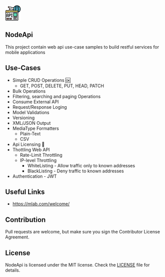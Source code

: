 <img src="https://raw.githubusercontent.com/yemrekeskin/NodeApi/master/icon.png" width="50" height="50"> 

## NodeApi
This project contain web api use-case samples to build restful services for mobile applications

## Use-Cases
 - Simple CRUD Operations 🆗
    - GET, POST, DELETE, PUT, HEAD, PATCH
 - Bulk Operations
 - Filtering, searching and paging Operations
 - Consume External API
 - Request/Response Loging
 - Model Validations
 - Versioning
 - XML/JSON Output
 - MediaType Formatters
    - Plain-Text 
    - CSV 
 - Api Licensing 🤔
 - Thottling Web API
    - Rate-Limit Throttling
    - IP-level Throttling 
      - WhiteListing - Allow traffic only to known addresses
      - BlackListing - Deny traffic to known addresses
  - Authentication - JWT 

## Useful Links
  - https://mlab.com/welcome/
 
## Contribution
Pull requests are welcome, but make sure you sign the Contributor License Agreement.

## License

NodeApi is licensed under the MIT license. Check the [LICENSE](LICENSE) file for details.
